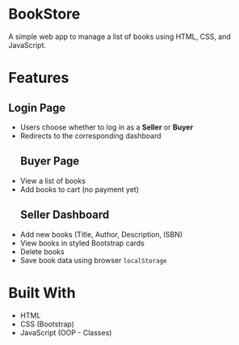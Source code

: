 # BookStore
A simple web app to manage a list of books using HTML, CSS, and JavaScript.

# Features

  ## Login Page
- Users choose whether to log in as a **Seller** or **Buyer**
- Redirects to the corresponding dashboard
  ## Buyer Page
- View a list of books
- Add books to cart (no payment yet)
  ## Seller Dashboard
- Add new books (Title, Author, Description, ISBN)
- View books in styled Bootstrap cards
- Delete books
- Save book data using browser `localStorage`
  

# Built With
- HTML
- CSS (Bootstrap)
- JavaScript (OOP - Classes)
